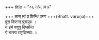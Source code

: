 +++
title = "०६ तांस् त्वं प्र"

+++
तांस् त्वं प्र छिन्धि वरण +++(Bhatt. varuṇa)+++  
पुरा दिष्टात् पुरायुषः ।  
य इमं पशुषु दिप्सन्ति  
ये चास्य राष्ट्रदिप्सवः ॥